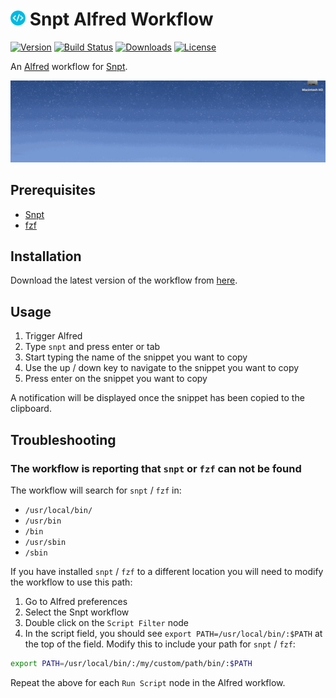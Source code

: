 # <img src="resources/icon.png" height="24"> Snpt Alfred Workflow

[![Version](https://img.shields.io/github/release/mike182uk/snpt-alfred-workflow.svg?style=flat-square)](https://github.com/mike182uk/snpt-alfred-workflow)
[![Build Status](https://img.shields.io/github/workflow/status/mike182uk/snpt-alfred-workflow/CI/master?style=flat-square)](https://github.com/mike182uk/snpt-alfred-workflow/actions?query=workflow%3ACI)
[![Downloads](https://img.shields.io/github/downloads/mike182uk/snpt-alfred-workflow/total.svg?style=flat-square)](https://github.com/mike182uk/snpt-alfred-workflow)
[![License](https://img.shields.io/github/license/mike182uk/snpt-alfred-workflow.svg?style=flat-square)](https://github.com/mike182uk/snpt-alfred-workflow)

An [Alfred](https://www.alfredapp.com/) workflow for [Snpt](https://github.com/mike182uk/snpt).

![](example.gif)

## Prerequisites

- [Snpt](https://github.com/mike182uk/snpt)
- [fzf](https://github.com/junegunn/fzf)

## Installation

Download the latest version of the workflow from  [here](https://github.com/mike182uk/snpt-alfred-workflow/releases).

## Usage

1. Trigger Alfred
2. Type `snpt` and press enter or tab
3. Start typing the name of the snippet you want to copy
4. Use the up / down key to navigate to the snippet you want to copy
5. Press enter on the snippet you want to copy

A notification will be displayed once the snippet has been copied to the clipboard.

## Troubleshooting

### The workflow is reporting that `snpt` or `fzf` can not be found

The workflow will search for `snpt` / `fzf` in:

- `/usr/local/bin/`
- `/usr/bin`
- `/bin`
- `/usr/sbin`
- `/sbin`

If you have installed `snpt` / `fzf` to a different location you will need to modify the workflow to use this path:

1. Go to Alfred preferences
2. Select the Snpt workflow
3. Double click on the `Script Filter` node
4. In the script field, you should see `export PATH=/usr/local/bin/:$PATH` at the top of the field. Modify this to include your path for `snpt` / `fzf`:

```sh
export PATH=/usr/local/bin/:/my/custom/path/bin/:$PATH
```

Repeat the above for each `Run Script` node in the Alfred workflow.
